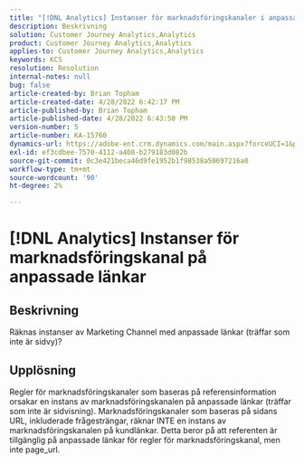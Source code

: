 ```yaml
---
title: "[!DNL Analytics] Instanser för marknadsföringskanaler i anpassade länkar"
description: Beskrivning
solution: Customer Journey Analytics,Analytics
product: Customer Journey Analytics,Analytics
applies-to: Customer Journey Analytics,Analytics
keywords: KCS
resolution: Resolution
internal-notes: null
bug: false
article-created-by: Brian Topham
article-created-date: 4/28/2022 6:42:17 PM
article-published-by: Brian Topham
article-published-date: 4/28/2022 6:43:50 PM
version-number: 5
article-number: KA-15760
dynamics-url: https://adobe-ent.crm.dynamics.com/main.aspx?forceUCI=1&pagetype=entityrecord&etn=knowledgearticle&id=113e81ed-22c7-ec11-a7b6-0022480a1b03
exl-id: ef3cdbee-7570-4112-a408-b279183d082b
source-git-commit: 0c3e421beca46d9fe1952b1f98538a50697216a0
workflow-type: tm+mt
source-wordcount: '90'
ht-degree: 2%

---
```


# [!DNL Analytics] Instanser för marknadsföringskanal på anpassade länkar

## Beskrivning


Räknas instanser av Marketing Channel med anpassade länkar (träffar som inte är sidvy)?


## Upplösning


Regler för marknadsföringskanaler som baseras på referensinformation orsakar en instans av marknadsföringskanalen på anpassade länkar (träffar som inte är sidvisning). Marknadsföringskanaler som baseras på sidans URL, inkluderade frågesträngar, räknar INTE en instans av marknadsföringskanalen på kundlänkar. Detta beror på att referenten är tillgänglig på anpassade länkar för regler för marknadsföringskanal, men inte page_url.
